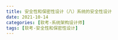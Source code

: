 ```yaml
---
title: 安全性和保密性设计（八）系统的安全性设计
date: 2021-10-14
categories: [软考-系统架构设计师]
tags: [软考-安全性和保密性设计]
---
```


